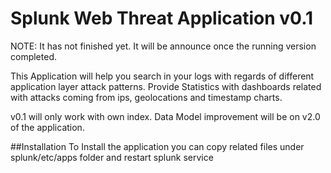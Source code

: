 # Splunk Web Threat Application v0.1

NOTE: It has not finished yet. It will be announce once the running version completed. 

This Application will help you search in your logs with regards of different application layer attack patterns. 
Provide Statistics with dashboards related with attacks coming from ips, geolocations and timestamp charts. 

v0.1 will only work with own index. Data Model improvement will be on v2.0 of the application. 

##Installation
To Install the application you can copy related files under splunk/etc/apps folder and restart splunk service